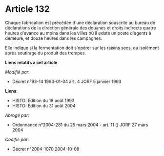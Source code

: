 # Article 132

Chaque fabrication est précédée d'une déclaration souscrite au bureau de déclarations de la direction générale des douanes et
droits indirects quatre heures d'avance au moins dans les villes où il existe un poste d'agents à demeure, et douze heures
dans les campagnes.

Elle indique si la fermentation doit s'opérer sur les raisins secs, ou isolément après soutirage du produit des trempes.

**Liens relatifs à cet article**

_Modifié par_:

  - Décret n°93-14 1993-01-04 art. 4 JORF 5 janvier 1993

**Liens**:

  - HISTO: Edition du 18 août 1993
  - HISTO: Edition du 31 août 2004

_Abrogé par_:

  - Ordonnance n°2004-281 du 25 mars 2004 - art. 11 () JORF 27 mars 2004

_Codifié par_:

  - Décret n°2004-1070 2004-10-08
